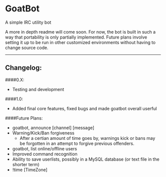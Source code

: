# GoatBot
A simple IRC utility bot

A more in depth readme will come soon. For now, the bot is built in such a way that portability is only partially implemented.
Future plans involve setting it up to be run in other customized environments without having to change source code.


-------------------------------------------------------------------------------------------------------------------


## Changelog:

####0.X:

* Testing and development


####1.0:

* Added final core features, fixed bugs and made goatbot overall userful


####Future Plans:

* goatbot, announce [channel] [message]
* Warning/Kick/Ban forgiveness
  * After a certian amount of time goes by, warnings kick or bans may be forgotten in an attempt to forgive previous offenders.
* goatbot, list online/offline users
* Improved command recognition
* Ability to save userlists, possibly in a MySQL database (or text file in the shorter term)
* !time [TimeZone]
